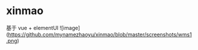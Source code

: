# xinmao

基于 vue + elementUI
![image] (https://github.com/mynamezhaoyu/xinmao/blob/master/screenshots/wms1.png)

